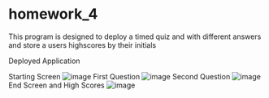 # homework_4
This program is designed to deploy a timed quiz and with different answers and store a users highscores by their initials

Deployed Application 

Starting Screen
![image](https://user-images.githubusercontent.com/108495035/184224881-37f58c6a-241e-40b1-9449-a736ed254b8a.png)
First Question
![image](https://user-images.githubusercontent.com/108495035/184224925-1e162e97-5b2b-4826-8990-e6f01b698cf8.png)
Second Question
![image](https://user-images.githubusercontent.com/108495035/184224947-5c7100b0-0ac5-44b8-a410-cc458fbf5bf7.png)
End Screen and High Scores
![image](https://user-images.githubusercontent.com/108495035/184224991-7ba04455-bd23-45d8-b53a-02020f90a297.png)
